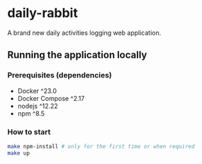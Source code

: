 # daily-rabbit

A brand new daily activities logging web application.

## Running the application locally

### Prerequisites (dependencies)

- Docker ^23.0
- Docker Compose ^2.17
- nodejs ^12.22
- npm ^8.5

### How to start

```sh
make npm-install # only for the first time or when required
make up
```
